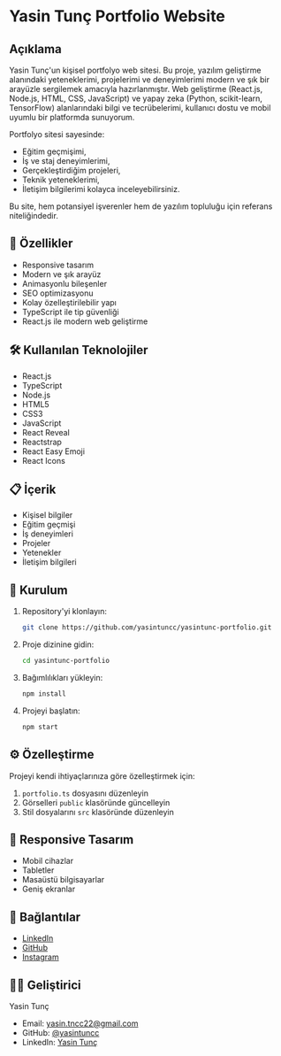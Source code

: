 # Yasin Tunç Portfolio Website

## Açıklama

Yasin Tunç'un kişisel portfolyo web sitesi. Bu proje, yazılım geliştirme alanındaki yeteneklerimi, projelerimi ve
deneyimlerimi modern ve şık bir arayüzle sergilemek amacıyla hazırlanmıştır. Web geliştirme (React.js, Node.js, HTML,
CSS, JavaScript) ve yapay zeka (Python, scikit-learn, TensorFlow) alanlarındaki bilgi ve tecrübelerimi, kullanıcı dostu
ve mobil uyumlu bir platformda sunuyorum.

Portfolyo sitesi sayesinde:

- Eğitim geçmişimi,
- İş ve staj deneyimlerimi,
- Gerçekleştirdiğim projeleri,
- Teknik yeteneklerimi,
- İletişim bilgilerimi kolayca inceleyebilirsiniz.

Bu site, hem potansiyel işverenler hem de yazılım topluluğu için referans niteliğindedir.

## 🚀 Özellikler

- Responsive tasarım
- Modern ve şık arayüz
- Animasyonlu bileşenler
- SEO optimizasyonu
- Kolay özelleştirilebilir yapı
- TypeScript ile tip güvenliği
- React.js ile modern web geliştirme

## 🛠️ Kullanılan Teknolojiler

- React.js
- TypeScript
- Node.js
- HTML5
- CSS3
- JavaScript
- React Reveal
- Reactstrap
- React Easy Emoji
- React Icons

## 📋 İçerik

- Kişisel bilgiler
- Eğitim geçmişi
- İş deneyimleri
- Projeler
- Yetenekler
- İletişim bilgileri

## 🚀 Kurulum

1. Repository'yi klonlayın:

   ```bash
   git clone https://github.com/yasintuncc/yasintunc-portfolio.git
   ```

2. Proje dizinine gidin:

   ```bash
   cd yasintunc-portfolio
   ```

3. Bağımlılıkları yükleyin:

   ```bash
   npm install
   ```

4. Projeyi başlatın:
   ```bash
   npm start
   ```

## ⚙️ Özelleştirme

Projeyi kendi ihtiyaçlarınıza göre özelleştirmek için:

1. `portfolio.ts` dosyasını düzenleyin
2. Görselleri `public` klasöründe güncelleyin
3. Stil dosyalarını `src` klasöründe düzenleyin

## 📱 Responsive Tasarım

- Mobil cihazlar
- Tabletler
- Masaüstü bilgisayarlar
- Geniş ekranlar

## 🔗 Bağlantılar

- [LinkedIn](https://www.linkedin.com/in/yasin-tun%C3%A7-b4a822269/)
- [GitHub](https://github.com/yasintuncc)
- [Instagram](https://www.instagram.com/yasintuncc27)

## 👨‍💻 Geliştirici

Yasin Tunç

- Email: yasin.tncc22@gmail.com
- GitHub: [@yasintuncc](https://github.com/yasintuncc)
- LinkedIn: [Yasin Tunç](https://www.linkedin.com/in/yasin-tun%C3%A7-b4a822269/)
